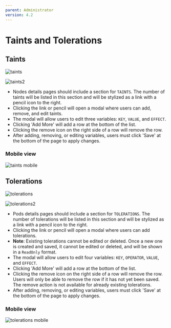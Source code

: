 ```yaml
---
parent: Administrator
version: 4.2
---
```


# Taints and Tolerations

## Taints
![taints](img/node-details.png)

![taints2](img/node-taints.png)
* Nodes details pages should include a section for `TAINTS`. The number of taints will be listed in this section and will be stylized as a link with a pencil icon to the right.
* Clicking the link or pencil will open a modal where users can add, remove, and edit taints.
* The modal will allow users to edit three variables: `KEY`, `VALUE`, and `EFFECT`.
* Clicking 'Add More' will add a row at the bottom of the list.
* Clicking the remove icon on the right side of a row will remove the row.
* After adding, removing, or editing variables, users must click 'Save' at the bottom of the page to apply changes.

### Mobile view
![taints mobile](img/node-taints-mobile.png)


## Tolerations
![tolerations](img/pod-details.png)

![tolerations2](img/pod-tolerations.png)
* Pods details pages should include a section for `TOLERATIONS`. The number of tolerations will be listed in this section and will be stylized as a link with a pencil icon to the right.
* Clicking the link or pencil will open a modal where users can add tolerations.
* **Note**: Existing tolerations cannot be edited or deleted. Once a new one is created and saved, it cannot be edited or deleted, and will be shown in a `ReadOnly` format.
* The modal will allow users to edit four variables: `KEY`, `OPERATOR`, `VALUE`, and `EFFECT`.
* Clicking 'Add More' will add a row at the bottom of the list.
* Clicking the remove icon on the right side of a row will remove the row. Users will only be able to remove the row if it has not yet been saved. The remove action is not available for already existing tolerations.
* After adding, removing, or editing variables, users must click 'Save' at the bottom of the page to apply changes.

### Mobile view
![tolerations mobile](img/pod-tolerations-mobile.png)
